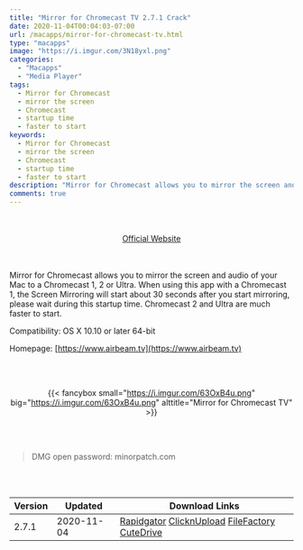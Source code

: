 ```yaml
---
title: "Mirror for Chromecast TV 2.7.1 Crack"
date: 2020-11-04T00:04:03-07:00
url: /macapps/mirror-for-chromecast-tv.html
type: "macapps"
image: "https://i.imgur.com/3N18yxl.png"
categories:
  - "Macapps"
  - "Media Player"
tags:
  - Mirror for Chromecast
  - mirror the screen
  - Chromecast
  - startup time
  - faster to start
keywords:
  - Mirror for Chromecast
  - mirror the screen
  - Chromecast
  - startup time
  - faster to start
description: "Mirror for Chromecast allows you to mirror the screen and audio of your Mac to a Chromecast 1, 2 or Ultra"
comments: true
---
```


<br/>
<br/>
<center>
<a href="https://www.airbeam.tv" target="blank"><div class="border border-blue-500 rounded-lg transition duration-500 
    ease-in-out w-48 text-lg text-blue-500 text-center px-2 hover:bg-blue-500 hover:text-white">
  Official Website 
</div></a>
</center>
<br/>
<br/>

Mirror for Chromecast allows you to mirror the screen and audio of your Mac to a Chromecast 1, 2 or Ultra. When using this app with a Chromecast 1, the Screen Mirroring will start about 30 seconds after you start mirroring, please wait during this startup time. Chromecast 2 and Ultra are much faster to start.

Compatibility: OS X 10.10 or later 64-bit

Homepage: [https://www.airbeam.tv](https://www.airbeam.tv)

<script async src="https://pagead2.googlesyndication.com/pagead/js/adsbygoogle.js"></script>
<ins class="adsbygoogle"
     style="display:block; text-align:center;"
     data-ad-layout="in-article"
     data-ad-format="fluid"
     data-ad-client="ca-pub-8746275014476192"
     data-ad-slot="5144997159"></ins>
<script>
     (adsbygoogle = window.adsbygoogle || []).push({});
</script>
<br/>
<br/>


<center>

{{< fancybox small="https://i.imgur.com/63OxB4u.png" big="https://i.imgur.com/63OxB4u.png" alttitle="Mirror for Chromecast TV" >}}

</center>

<br/>
<br/>


> DMG open password: minorpatch.com

<br/>
<br/>
<div id="history_version" class="history_version">

| Version | Updated | Download Links |
| ---- | ---- | ---- |
| 2.7.1 | 2020-11-04 | [Rapidgator](https://ouo.io/WNZbS5v)   [ClicknUpload](https://ouo.io/H5xDLf)   [FileFactory](https://ouo.io/vAjfWt)   [CuteDrive](https://ouo.io/l9WQ8M) |

</div>
